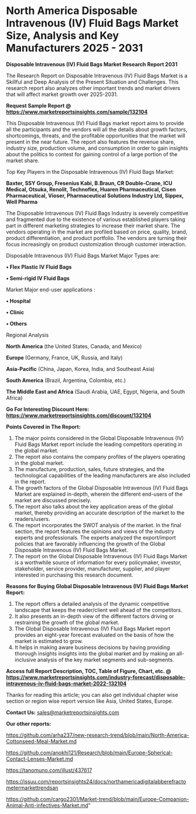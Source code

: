# North America Disposable Intravenous (IV) Fluid Bags Market Size, Analysis and Key Manufacturers 2025 - 2031

<strong>Disposable Intravenous (IV) Fluid Bags Market Research Report 2031</strong>

The Research Report on Disposable Intravenous (IV) Fluid Bags Market is a Skillful and Deep Analysis of the Present Situation and Challenges. This research report also analyzes other important trends and market drivers that will affect market growth over 2025-2031.

<strong>Request Sample Report @ <a href=https://www.marketreportsinsights.com/sample/132104>https://www.marketreportsinsights.com/sample/132104</a></strong>

This Disposable Intravenous (IV) Fluid Bags market report aims to provide all the participants and the vendors will all the details about growth factors, shortcomings, threats, and the profitable opportunities that the market will present in the near future. The report also features the revenue share, industry size, production volume, and consumption in order to gain insights about the politics to contest for gaining control of a large portion of the market share.

Top Key Players in the Disposable Intravenous (IV) Fluid Bags Market:

<strong>Baxter, SSY Group, Fresenius Kabi, B.Braun, CR Double-Crane, ICU Medical, Otsuka, Renolit, Technoflex, Huaren Pharmaceutical, Cisen Pharmaceutical, Vioser, Pharmaceutical Solutions Industry Ltd, Sippex, Well Pharma</strong>

The Disposable Intravenous (IV) Fluid Bags Industry is severely competitive and fragmented due to the existence of various established players taking part in different marketing strategies to increase their market share. The vendors operating in the market are profiled based on price, quality, brand, product differentiation, and product portfolio. The vendors are turning their focus increasingly on product customization through customer interaction.

Disposable Intravenous (IV) Fluid Bags Market Major Types are:

<strong>• Flex Plastic IV Fluid Bags

• Semi-rigid IV Fluid Bags</strong>

Market Major end-user applications :

<strong>• Hospital

• Clinic

• Others</strong>

Regional Analysis

</u><strong><b>North America</b></strong> (the United States, Canada, and Mexico)

<strong><b>Europe </b></strong>(Germany, France, UK, Russia, and Italy)

<strong><b>Asia-Pacific</b></strong> (China, Japan, Korea, India, and Southeast Asia)

<strong><b>South America</b></strong> (Brazil, Argentina, Colombia, etc.)

<strong><b>The Middle East and Africa</b></strong> (Saudi Arabia, UAE, Egypt, Nigeria, and South Africa)

<strong>Go For Interesting Discount Here: <a href=https://www.marketreportsinsights.com/discount/132104>https://www.marketreportsinsights.com/discount/132104</a></strong>

<strong>Points Covered in The Report:</strong>
<ol>
  <li>The major points considered in the Global Disposable Intravenous (IV) Fluid Bags Market report include the leading competitors operating in the global market.</li>
  <li>The report also contains the company profiles of the players operating in the global market.</li>
  <li>The manufacture, production, sales, future strategies, and the technological capabilities of the leading manufacturers are also included in the report.</li>
  <li>The growth factors of the Global Disposable Intravenous (IV) Fluid Bags Market are explained in-depth, wherein the different end-users of the market are discussed precisely.</li>
  <li>The report also talks about the key application areas of the global market, thereby providing an accurate description of the market to the readers/users.</li>
  <li>The report incorporates the SWOT analysis of the market. In the final section, the report features the opinions and views of the industry experts and professionals. The experts analyzed the export/import policies that are favorably influencing the growth of the Global Disposable Intravenous (IV) Fluid Bags Market.</li>
  <li>The report on the Global Disposable Intravenous (IV) Fluid Bags Market is a worthwhile source of information for every policymaker, investor, stakeholder, service provider, manufacturer, supplier, and player interested in purchasing this research document.</li>
</ol>
<strong>Reasons for Buying Global Disposable Intravenous (IV) Fluid Bags Market Report:</strong>

<ol>
  <li>The report offers a detailed analysis of the dynamic competitive landscape that keeps the reader/client well ahead of the competitors.</li>
  <li>It also presents an in-depth view of the different factors driving or restraining the growth of the global market.</li>
  <li>The Global Disposable Intravenous (IV) Fluid Bags Market report provides an eight-year forecast evaluated on the basis of how the market is estimated to grow.</li>
  <li>It helps in making aware business decisions by having providing thorough insights insights into the global market and by making an all-inclusive analysis of the key market segments and sub-segments.</li>
</ol>
<strong>Access full Report Description, TOC, Table of Figure, Chart, etc. @ <a href=https://www.marketreportsinsights.com/industry-forecast/disposable-intravenous-iv-fluid-bags-market-2022-132104>https://www.marketreportsinsights.com/industry-forecast/disposable-intravenous-iv-fluid-bags-market-2022-132104</a></strong>


Thanks for reading this article; you can also get individual chapter wise section or region wise report version like Asia, United States, Europe.

<strong>Contact Us:</strong>
sales@marketreportsinsights.com

<strong>Our other reports:</strong>

<a href=https://github.com/arha237/new-research-trend/blob/main/North-America-Cottonseed-Meal-Market.md>https://github.com/arha237/new-research-trend/blob/main/North-America-Cottonseed-Meal-Market.md</a>

<a href=https://github.com/anokhi121/Research/blob/main/Europe-Spherical-Contact-Lenses-Market.md>https://github.com/anokhi121/Research/blob/main/Europe-Spherical-Contact-Lenses-Market.md</a>

<a href=https://tanomuno.com/illust/437617>https://tanomuno.com/illust/437617</a>

<a href=https://issuu.com/reportsinsights24/docs/northamericadigitalabberefractometermarkettrendsan>https://issuu.com/reportsinsights24/docs/northamericadigitalabberefractometermarkettrendsan</a>

<a href=https://github.com/cargo2301/Market-trend/blob/main/Europe-Companion-Animal-Anti-infectives-Market.md>https://github.com/cargo2301/Market-trend/blob/main/Europe-Companion-Animal-Anti-infectives-Market.md</a>"
